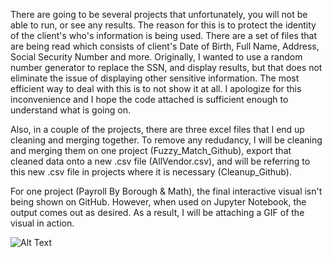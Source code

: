 There are going to be several projects that unfortunately, you will not be able to run, or see any results. 
The reason for this is to protect the identity of the client's who's information is being used. 
There are a set of files that are being read which consists of client's Date of Birth, Full Name, Address, Social Security Number and more. Originally, I wanted to use a random number generator to replace the SSN, and display results, but that does not eliminate the issue of displaying other sensitive information. The most efficient way to deal with this is to not show it at all. I apologize for this inconvenience and I hope the code attached is sufficient enough to understand what is going on. 


Also, in a couple of the projects, there are three excel files that I end up cleaning and merging together. To remove any redudancy, I will be cleaning and merging them on one project (Fuzzy_Match_Github), export that cleaned data onto a new .csv file (AllVendor.csv), and will be referring to this new .csv file in projects where it is necessary (Cleanup_Github). 


For one project (Payroll By Borough & Math), the final interactive visual isn't being shown on GitHub. However, when used on Jupyter Notebook, the output comes out as desired. As a result, I will be attaching a GIF of the visual in action. 

![Alt Text](https://github.com/cfalvarez36/projects/blob/master/Payroll_GIF.gif)
